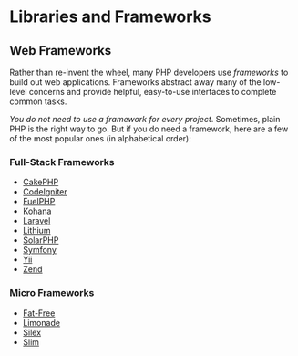 # Libraries and Frameworks

## Web Frameworks

Rather than re-invent the wheel, many PHP developers use _frameworks_ to build out web applications. Frameworks abstract away many of the low-level concerns and provide helpful, easy-to-use interfaces to complete common tasks.

_You do not need to use a framework for every project_. Sometimes, plain PHP is the right way to go. But if you do need a framework, here are a few of the most popular ones (in alphabetical order):

### Full-Stack Frameworks

* [CakePHP](http://cakephp.org/)
* [CodeIgniter](http://codeigniter.com/)
* [FuelPHP](http://fuelphp.com/)
* [Kohana](http://kohanaframework.org/)
* [Laravel](http://laravel.com/)
* [Lithium](http://lithify.me/)
* [SolarPHP](http://solarphp.com/)
* [Symfony](http://symfony.com/)
* [Yii](http://www.yiiframework.com/)
* [Zend](http://framework.zend.com/)

### Micro Frameworks

* [Fat-Free](http://bcosca.github.com/fatfree/)
* [Limonade](http://limonade-php.github.com/)
* [Silex](http://silex.sensiolabs.org/)
* [Slim](http://www.slimframework.com/)

